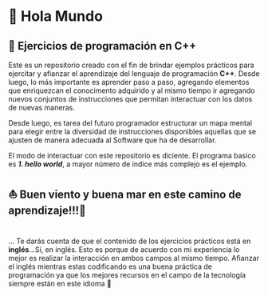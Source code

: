 # 👋 Hola Mundo

## 📌 Ejercicios de programación en C++

Este es un repositorio creado con el fin de brindar ejemplos prácticos para ejercitar y afianzar el aprendizaje del lenguaje de programación **C++**. Desde luego, lo más importante es aprender paso a paso, agregando elementos que enriquezcan el conocimento adquirido y al mismo tiempo ir agregando nuevos conjuntos de instrucciones que permitan interactuar con los datos de nuevas maneras.

Desde luego, es tarea del futuro programador estructurar un mapa mental para elegir entre la diversidad de instrucciones disponibles aquellas que se ajusten de manera adecuada al Software que ha de desarrollar.

El modo de interactuar con este repositorio es diciente. El programa basico es ***1. hello world***, a mayor número de indice más complejo es el ejemplo.

## ⛵ Buen viento y buena mar en este camino de aprendizaje!!!🧞 
  
#  
... Te darás cuenta de que el contenido de los ejercicios prácticos está en **inglés**...Sí, en inglés. Esto es porque de acuerdo con mi experiencia lo mejor es realizar la interacción en ambos campos al mismo tiempo. Afianzar el inglés mientras estas codificando es una buena práctica de programación ya que los mejores recursos en el campo de la tecnología siempre están en este idioma 📙
